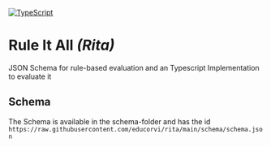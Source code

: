 [![TypeScript](https://img.shields.io/badge/%3C%2F%3E-TypeScript-%230074c1.svg)](http://www.typescriptlang.org/)
# Rule It All _(Rita)_
JSON Schema for rule-based evaluation and an Typescript Implementation to evaluate it
## Schema
The Schema is available in the schema-folder and has the id `https://raw.githubusercontent.com/educorvi/rita/main/schema/schema.json`
